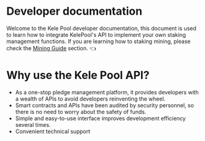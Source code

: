# Developer documentation

 Welcome to the Kele Pool developer documentation, this document is used to learn how to integrate KelePool's API to implement your own staking management functions. If you are learning how to staking mining, please check the [Mining Guide](https://docs.kelepool.com/en/guides/) section. 👈

# Why use the Kele Pool API?

- As a one-stop pledge management platform, it provides developers with a wealth of APIs to avoid developers reinventing the wheel.
- Smart contracts and APIs have been audited by security personnel, so there is no need to worry about the safety of funds.
- Simple and easy-to-use interface improves development efficiency several times.
- Convenient technical support